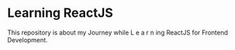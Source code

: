 # Learning ReactJS

This repository is about my Journey while L e a r n ing ReactJS for Frontend Development.


